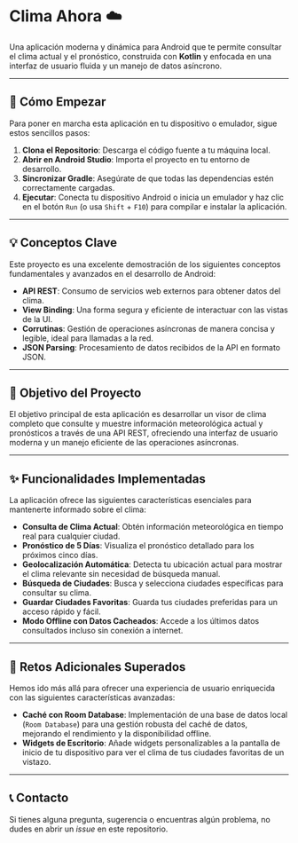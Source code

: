 # Clima Ahora ☁️

Una aplicación moderna y dinámica para Android que te permite consultar el clima actual y el pronóstico, construida con **Kotlin** y enfocada en una interfaz de usuario fluida y un manejo de datos asíncrono.

---

## 🚀 Cómo Empezar

Para poner en marcha esta aplicación en tu dispositivo o emulador, sigue estos sencillos pasos:

1.  **Clona el Repositorio**: Descarga el código fuente a tu máquina local.
2.  **Abrir en Android Studio**: Importa el proyecto en tu entorno de desarrollo.
3.  **Sincronizar Gradle**: Asegúrate de que todas las dependencias estén correctamente cargadas.
4.  **Ejecutar**: Conecta tu dispositivo Android o inicia un emulador y haz clic en el botón `Run` (o usa `Shift` + `F10`) para compilar e instalar la aplicación.

---

## 💡 Conceptos Clave

Este proyecto es una excelente demostración de los siguientes conceptos fundamentales y avanzados en el desarrollo de Android:

-   **API REST**: Consumo de servicios web externos para obtener datos del clima.
-   **View Binding**: Una forma segura y eficiente de interactuar con las vistas de la UI.
-   **Corrutinas**: Gestión de operaciones asíncronas de manera concisa y legible, ideal para llamadas a la red.
-   **JSON Parsing**: Procesamiento de datos recibidos de la API en formato JSON.

---

## 🎯 Objetivo del Proyecto

El objetivo principal de esta aplicación es desarrollar un visor de clima completo que consulte y muestre información meteorológica actual y pronósticos a través de una API REST, ofreciendo una interfaz de usuario moderna y un manejo eficiente de las operaciones asíncronas.

---

## ✨ Funcionalidades Implementadas

La aplicación ofrece las siguientes características esenciales para mantenerte informado sobre el clima:

-   **Consulta de Clima Actual**: Obtén información meteorológica en tiempo real para cualquier ciudad.
-   **Pronóstico de 5 Días**: Visualiza el pronóstico detallado para los próximos cinco días.
-   **Geolocalización Automática**: Detecta tu ubicación actual para mostrar el clima relevante sin necesidad de búsqueda manual.
-   **Búsqueda de Ciudades**: Busca y selecciona ciudades específicas para consultar su clima.
-   **Guardar Ciudades Favoritas**: Guarda tus ciudades preferidas para un acceso rápido y fácil.
-   **Modo Offline con Datos Cacheados**: Accede a los últimos datos consultados incluso sin conexión a internet.

---

## 🌟 Retos Adicionales Superados

Hemos ido más allá para ofrecer una experiencia de usuario enriquecida con las siguientes características avanzadas:

-   **Caché con Room Database**: Implementación de una base de datos local (`Room Database`) para una gestión robusta del caché de datos, mejorando el rendimiento y la disponibilidad offline.
-   **Widgets de Escritorio**: Añade widgets personalizables a la pantalla de inicio de tu dispositivo para ver el clima de tus ciudades favoritas de un vistazo.

---

## 📞 Contacto

Si tienes alguna pregunta, sugerencia o encuentras algún problema, no dudes en abrir un *issue* en este repositorio.
